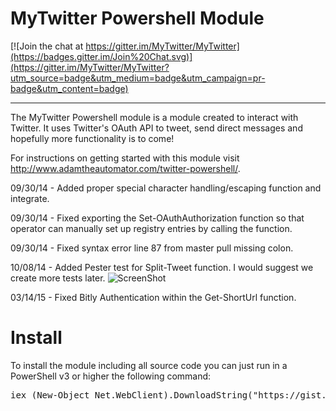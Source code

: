 # MyTwitter Powershell Module

[![Join the chat at https://gitter.im/MyTwitter/MyTwitter](https://badges.gitter.im/Join%20Chat.svg)](https://gitter.im/MyTwitter/MyTwitter?utm_source=badge&utm_medium=badge&utm_campaign=pr-badge&utm_content=badge)
- - -
The MyTwitter Powershell module is a module created to interact with Twitter.  It uses Twitter's OAuth API to tweet, send direct messages and hopefully more functionality is to come!

For instructions on getting started with this module visit http://www.adamtheautomator.com/twitter-powershell/.

09/30/14 - Added proper special character handling/escaping function and integrate.  

09/30/14 - Fixed exporting the Set-OAuthAuthorization function so that operator can manually set up registry entries by calling the function.  

09/30/14 - Fixed syntax error line 87 from master pull missing colon.

10/08/14 - Added Pester test for Split-Tweet function. I would suggest we create more tests later.
![ScreenShot](https://raw.githubusercontent.com/MyTwitter/MyTwitter/master/PesterSplitTweet.gif)

03/14/15 - Fixed Bitly Authentication within the Get-ShortUrl function.

# Install
To install the module including all source code you can just run in a PowerShell v3 or higher the following command:
<pre>
iex (New-Object Net.WebClient).DownloadString("https://gist.githubusercontent.com/stefanstranger/2138dc710576bc40b64b/raw/bfd25a0e7363e9a1906908b0695ebcffaa508276/InstallMyTwitterModule.ps1")
</pre>
